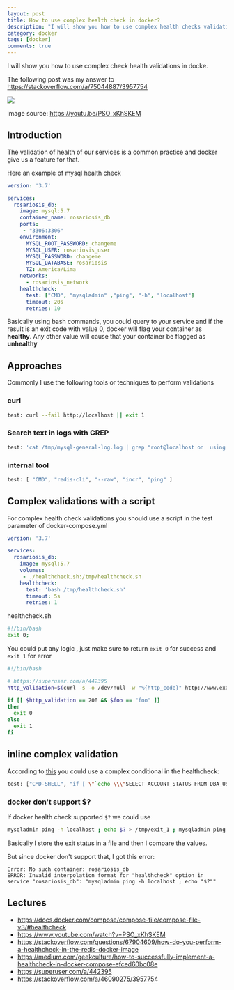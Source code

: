 ```yaml
---
layout: post
title: How to use complex health check in docker?
description: "I will show you how to use complex health checks validations in docker"
category: docker
tags: [docker]
comments: true
---
```


I will show you how to use complex check health validations in docke. 

The following post was my answer to https://stackoverflow.com/a/75044887/3957754

![](https://user-images.githubusercontent.com/3322836/211176324-2664c668-c613-4d1a-b067-95d4ff4b5a79.png)

image source: https://youtu.be/PSO_xKhSKEM

## Introduction

The validation of health of our services is a common practice and docker give us a feature for that.

Here an example of mysql health check

```yml
version: '3.7'

services:
  rosariosis_db:
    image: mysql:5.7
    container_name: rosariosis_db
    ports:
     - "3306:3306"
    environment:
      MYSQL_ROOT_PASSWORD: changeme
      MYSQL_USER: rosariosis_user
      MYSQL_PASSWORD: changeme
      MYSQL_DATABASE: rosariosis
      TZ: America/Lima
    networks:
      - rosariosis_network
    healthcheck:
      test: ["CMD", "mysqladmin" ,"ping", "-h", "localhost"]
      timeout: 20s
      retries: 10
```      

Basically using bash commands, you could query to your service and if the result is an exit code with value 0, docker will flag your container as **healthy**. Any other value will cause that your container be flagged as **unhealthy**

## Approaches

Commonly I use the following tools or techniques to perform validations

### curl

```sh
test: curl --fail http://localhost || exit 1
```

### Search text in logs with GREP

```sh
test: 'cat /tmp/mysql-general-log.log | grep "root@localhost on  using Socket"'
```

### internal tool

```sh
test: [ "CMD", "redis-cli", "--raw", "incr", "ping" ]
```

## Complex validations with a script

For complex health check validations you should use a script in the test parameter of 
docker-compose.yml

```yml
version: '3.7'

services:
  rosariosis_db:
    image: mysql:5.7
    volumes:
     - ./healthcheck.sh:/tmp/healthcheck.sh
    healthcheck:
      test: 'bash /tmp/healthcheck.sh'
      timeout: 5s
      retries: 1
```

healthcheck.sh
```sh
#!/bin/bash
exit 0;
```

You could put any logic , just make sure to return `exit 0` for success and `exit 1` for error

```sh
#!/bin/bash

# https://superuser.com/a/442395
http_validation=$(curl -s -o /dev/null -w "%{http_code}" http://www.example.org)

if [[ $http_validation == 200 && $foo == "foo" ]]
then 
  exit 0 
else 
  exit 1
fi
```

## inline complex validation

According to [this](https://stackoverflow.com/a/46090275/3957754) you could use a complex conditional in the healthcheck:

```sh
test: ["CMD-SHELL", "if [ \"`echo \\\"SELECT ACCOUNT_STATUS FROM DBA_USERS WHERE USERNAME = 'ANONYMOUS' AND ACCOUNT_STATUS = 'EXPIRED';\\\"|/u01/app/oracle/product/12.1.0/xe/bin/sqlplus -S sys/oracle as sysdba|grep ACCOUNT_STATUS`\" = \"ACCOUNT_STATUS\" ];then true;else false;fi"]
```

### docker don't support $?

If docker health check supported `$?` we could use

```sh
mysqladmin ping -h localhost ; echo $? > /tmp/exit_1 ; mysqladmin ping -h localhost ; echo $? > /tmp/exit_2; [[ $(cat /tmp/exit_1) == 0 && $(cat /tmp/exit_2) == 0 ]]
```

Basically I store the exit status in a file and then I compare the values.

But since docker don't support that, I got this error:

```
Error: No such container: rosariosis_db
ERROR: Invalid interpolation format for "healthcheck" option in service "rosariosis_db": "mysqladmin ping -h localhost ; echo "$?""
```

## Lectures

- https://docs.docker.com/compose/compose-file/compose-file-v3/#healthcheck
- https://www.youtube.com/watch?v=PSO_xKhSKEM
- https://stackoverflow.com/questions/67904609/how-do-you-perform-a-healthcheck-in-the-redis-docker-image
- https://medium.com/geekculture/how-to-successfully-implement-a-healthcheck-in-docker-compose-efced60bc08e
- https://superuser.com/a/442395
- https://stackoverflow.com/a/46090275/3957754